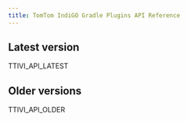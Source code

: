 ```yaml
---
title: TomTom IndiGO Gradle Plugins API Reference
---
```


## Latest version

TTIVI_API_LATEST

## Older versions

TTIVI_API_OLDER
